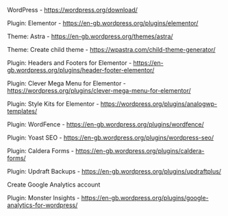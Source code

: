 WordPress - https://wordpress.org/download/

Plugin: Elementor - https://en-gb.wordpress.org/plugins/elementor/

Theme: Astra - https://en-gb.wordpress.org/themes/astra/

Theme: Create child theme - https://wpastra.com/child-theme-generator/

Plugin: Headers and Footers for Elementor - https://en-gb.wordpress.org/plugins/header-footer-elementor/

Plugin: Clever Mega Menu for Elementor - https://wordpress.org/plugins/clever-mega-menu-for-elementor/

Plugin: Style Kits for Elementor - https://wordpress.org/plugins/analogwp-templates/

Plugin: WordFence - https://en-gb.wordpress.org/plugins/wordfence/

Plugin: Yoast SEO - https://en-gb.wordpress.org/plugins/wordpress-seo/

Plugin: Caldera Forms - https://en-gb.wordpress.org/plugins/caldera-forms/

Plugin: Updraft Backups - https://en-gb.wordpress.org/plugins/updraftplus/

Create Google Analytics account

Plugin: Monster Insights - https://en-gb.wordpress.org/plugins/google-analytics-for-wordpress/
